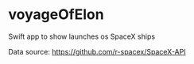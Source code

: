 # voyageOfElon

Swift app to show launches os SpaceX ships

Data source:
https://github.com/r-spacex/SpaceX-API
